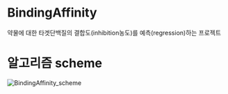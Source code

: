 # BindingAffinity
약물에 대한 타겟단백질의 결합도(inhibition농도)를 예측(regression)하는 프로젝트

# 알고리즘 scheme
![BindingAffinity_scheme](https://user-images.githubusercontent.com/77091029/104141447-35888180-53fa-11eb-8ddd-0912517b9e55.png)
